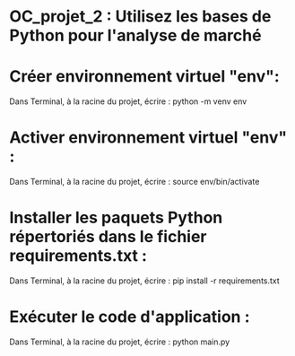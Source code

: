 # OC_projet_2 : Utilisez les bases de Python pour l'analyse de marché

# Créer environnement virtuel "env": 
Dans Terminal, à la racine du projet, écrire : python -m venv env

# Activer environnement virtuel "env" : 
Dans Terminal, à la racine du projet, écrire : source env/bin/activate

# Installer les paquets Python répertoriés dans le fichier requirements.txt : 
Dans Terminal, à la racine du projet, écrire : pip install -r requirements.txt

# Exécuter le code d'application : 
Dans Terminal, à la racine du projet, écrire : python main.py

